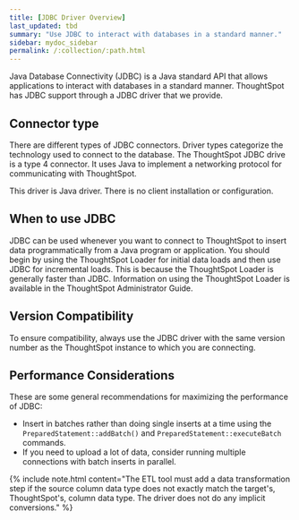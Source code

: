 ```yaml
---
title: [JDBC Driver Overview]
last_updated: tbd
summary: "Use JDBC to interact with databases in a standard manner."
sidebar: mydoc_sidebar
permalink: /:collection/:path.html
---
```

Java Database Connectivity (JDBC) is a Java standard API that allows
applications to interact with databases in a standard manner. ThoughtSpot has
JDBC support through a JDBC driver that we provide.

## Connector type

There are different types of JDBC connectors. Driver types categorize the
technology used to connect to the database. The ThoughtSpot JDBC drive is a type
4 connector. It uses Java to implement a networking protocol for communicating
with ThoughtSpot.  

This driver is Java driver. There is no client installation or configuration.

## When to use JDBC

JDBC can be used whenever you want to connect to ThoughtSpot to insert data
programmatically from a Java program or application. You should begin by using
the ThoughtSpot Loader for initial data loads and then use JDBC for incremental
loads. This is because the ThoughtSpot Loader is generally faster than JDBC.
Information on using the ThoughtSpot Loader is available in the ThoughtSpot
Administrator Guide.

## Version Compatibility

To ensure compatibility, always use the JDBC driver with the same version number
as the ThoughtSpot instance to which you are connecting.

## Performance Considerations

These are some general recommendations for maximizing the performance of JDBC:

-   Insert in batches rather than doing single inserts at a time using the `PreparedStatement::addBatch()` and `PreparedStatement::executeBatch` commands.
-   If you need to upload a lot of data, consider running multiple connections with batch inserts in parallel.

{% include note.html content="The ETL tool must add a data transformation step
if the source column data type does not exactly match the target's,
ThoughtSpot's, column data type. The driver does not do any implicit
conversions." %}
